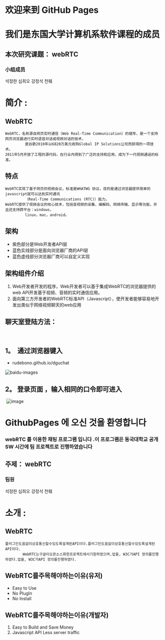# 欢迎来到 GitHub Pages  
# 我们是东国大学计算机系软件课程的成员 

## 本次研究课题： webRTC

### 小组成员

석정한 심희오 강정석 천훼 

# 简介 :

## WebRTC
```
WebRTC，名称源自网页实时通信（Web Real-Time Communication）的缩写，是一个支持网页浏览器进行实时语音对话或视频对话的技术，
         是谷歌2010年以6820万美元收购Global IP Solutions公司而获得的一项技术。
2011年5月开放了工程的源代码，在行业内得到了广泛的支持和应用，成为下一代视频通话的标准。
```
## 特点
```
WebRTC实现了基于网页的视频会议，标准是WHATWG 协议，目的是通过浏览器提供简单的javascript就可以达到实时通讯
         （Real-Time Communications (RTC)）能力。
WebRTC提供了视频会议的核心技术，包括音视频的采集、编解码、网络传输、显示等功能，并且还支持跨平台：windows，
         linux，mac，android。
```
## 架构

- 紫色部分是Web开发者API层
- 蓝色实线部分是面向浏览器厂商的API层
- 蓝色虚线部分浏览器厂商可以自定义实现

## 架构组件介绍

1. Web开发者开发的程序，Web开发者可以基于集成WebRTC的浏览器提供的web API开发基于视频、音频的实时通信应用。
2. 面向第三方开发者的WebRTC标准API（Javascript），使开发者能够容易地开发出类似于网络视频聊天的web应用

## 聊天室登陆方法： 
    
## 1。  通过浏览器键入 
  - rudebono.github.io/dguchat
   
   
![baidu-images](https://timgsa.baidu.com/timg?image&quality=80&size=b9999_10000&sec=1496835440507&di=a56e15f2e0a339b836b10bf8c12824a7&imgtype=0&src=http%3A%2F%2Fi0.hexun.com%2F2017-06-02%2F189454793.jpg)    

## 2。 登录页面 ，输入相同的口令即可进入
  ![image](https://github.com/secondLieutenantCoder/TableAndCollection/blob/master/resut.png?raw=true)

# GithubPages 에 오신 것을 환영합니다
### webRTC 를 이용한 채팅 프로그램 입니다 .이 프로그램은 동국대학교 공개 SW 시간에 팀 프로젝트로 진행하였습니다 
## 주제： webRTC
### 팀원
석정한 심희오 강정석 천훼 
# 소개 :
## WebRTC
```
플러그인도움없이상호통신할수있도록설계된API이다.플러그인도움없이상호통신할수있도록설계된API이다.
        WebRTC는구글이오픈소스화한프로젝트에서기원하였으며,업을, W3C가API 정의를진행하였다.업을, W3C가API 정의를진행하였다.
```
## WebRTC를주목해야하는이유(유저)

- Easy to Use
- No PlugIn
- No Install

## WebRTC를주목해야하는이유(개발자)

1. Easy to Build and Save Money
2. Javascript API
   Less server traffic





